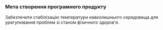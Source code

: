 ### Мета створення програмного продукту
Забезпечити стабілізацію температури навколишнього середовища для урегулювання проблем зі станом фізичного здоров'я.
